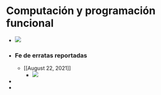 # Computación y programación funcional

- ![](https://hypernotes.zenkit.com/api/v1/lists/2362182/files/mpq32J7yqM)
- ### Fe de erratas reportadas
	- [[August 22, 2021]]
		- ![](https://hypernotes.zenkit.com/api/v1/lists/2362182/files/PkaSch2hw)
- 
- 
